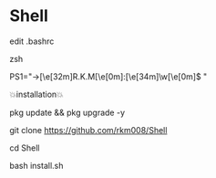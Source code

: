 # Shell

edit .bashrc

zsh

PS1="→\[\e[32m\]R.K.M\[\e[0m\]:\[\e[34m\]\w\[\e[0m\]\$ "


💥installation💥


pkg update && pkg upgrade -y

git clone https://github.com/rkm008/Shell

cd Shell

bash install.sh
